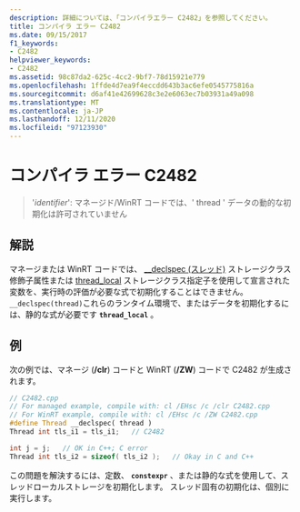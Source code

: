 ```yaml
---
description: 詳細については、「コンパイラエラー C2482」を参照してください。
title: コンパイラ エラー C2482
ms.date: 09/15/2017
f1_keywords:
- C2482
helpviewer_keywords:
- C2482
ms.assetid: 98c87da2-625c-4cc2-9bf7-78d15921e779
ms.openlocfilehash: 1ffde4d7ea9f4eccdd643b3ac6efe0545775816a
ms.sourcegitcommit: d6af41e42699628c3e2e6063ec7b03931a49a098
ms.translationtype: MT
ms.contentlocale: ja-JP
ms.lasthandoff: 12/11/2020
ms.locfileid: "97123930"
---
```

# <a name="compiler-error-c2482"></a>コンパイラ エラー C2482

>'*identifier*': マネージド/WinRT コードでは、' thread ' データの動的な初期化は許可されていません

## <a name="remarks"></a>解説

マネージまたは WinRT コードでは、 [__declspec (スレッド)](../../cpp/thread.md) ストレージクラス修飾子属性または [thread_local](../../cpp/storage-classes-cpp.md#thread_local) ストレージクラス指定子を使用して宣言された変数を、実行時の評価が必要な式で初期化することはできません。 `__declspec(thread)`これらのランタイム環境で、またはデータを初期化するには、静的な式が必要です **`thread_local`** 。

## <a name="example"></a>例

次の例では、マネージ (**/clr**) コードと WinRT (**/ZW**) コードで C2482 が生成されます。

```cpp
// C2482.cpp
// For managed example, compile with: cl /EHsc /c /clr C2482.cpp
// For WinRT example, compile with: cl /EHsc /c /ZW C2482.cpp
#define Thread __declspec( thread )
Thread int tls_i1 = tls_i1;   // C2482

int j = j;   // OK in C++; C error
Thread int tls_i2 = sizeof( tls_i2 );   // Okay in C and C++
```

この問題を解決するには、定数、 **`constexpr`** 、または静的な式を使用して、スレッドローカルストレージを初期化します。 スレッド固有の初期化は、個別に実行します。

